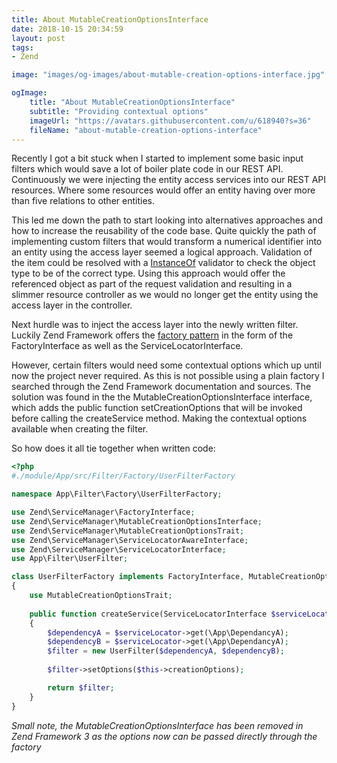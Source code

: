 ```yaml
---
title: About MutableCreationOptionsInterface
date: 2018-10-15 20:34:59
layout: post
tags:
- Zend

image: "images/og-images/about-mutable-creation-options-interface.jpg"

ogImage:
    title: "About MutableCreationOptionsInterface"
    subtitle: "Providing contextual options"
    imageUrl: "https://avatars.githubusercontent.com/u/618940?s=36"
    fileName: "about-mutable-creation-options-interface"
---
```

Recently I got a bit stuck when I started to implement some basic input filters which would save a lot of boiler plate code in our REST API. Continuously we were injecting the entity access services into our REST API resources. Where some resources would offer an entity having over more than five relations to other entities.

This led me down the path to start looking into alternatives approaches and how to increase the reusability of the code base. Quite quickly the path of implementing custom filters that would transform a numerical identifier into an entity using the access layer seemed a logical approach. Validation of the item could be resolved with a [InstanceOf](https://github.com/zendframework/zend-validator/blob/master/src/IsInstanceOf.php) validator to check the object type to be of the correct type. Using this approach would offer the referenced object as part of the request validation and resulting in a slimmer resource controller as we would no longer get the entity using the access layer in the controller.

Next hurdle was to inject the access layer into the newly written filter. Luckily Zend Framework offers the [factory pattern](https://designpatternsphp.readthedocs.io/en/latest/Creational/FactoryMethod/README.html) in the form of the FactoryInterface as well as the ServiceLocatorInterface.

However, certain filters would need some contextual options which up until now the project never required. As this is not possible using a plain factory I searched through the Zend Framework documentation and sources. The solution was found in the the MutableCreationOptionsInterface interface, which adds the public function setCreationOptions that will be invoked before calling the createService method. Making the contextual options available when creating the filter.

So how does it all tie together when written code:

```php
<?php
#./module/App/src/Filter/Factory/UserFilterFactory

namespace App\Filter\Factory\UserFilterFactory;

use Zend\ServiceManager\FactoryInterface;
use Zend\ServiceManager\MutableCreationOptionsInterface;
use Zend\ServiceManager\MutableCreationOptionsTrait;
use Zend\ServiceManager\ServiceLocatorAwareInterface;
use Zend\ServiceManager\ServiceLocatorInterface;
use App\Filter\UserFilter;

class UserFilterFactory implements FactoryInterface, MutableCreationOptionsInterface
{
    use MutableCreationOptionsTrait;
    
    public function createService(ServiceLocatorInterface $serviceLocator)
    {
        $dependencyA = $serviceLocator->get(\App\DependancyA);
        $dependencyB = $serviceLocator->get(\App\DependancyA);
        $filter = new UserFilter($dependencyA, $dependencyB);
        
        $filter->setOptions($this->creationOptions);

        return $filter;
    }
}
```    

_Small note, the MutableCreationOptionsInterface has been removed in Zend Framework 3 as the options now can be passed directly through the factory_